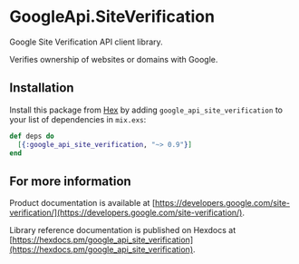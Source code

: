 # GoogleApi.SiteVerification

Google Site Verification API client library.

Verifies ownership of websites or domains with Google.

## Installation

Install this package from [Hex](https://hex.pm) by adding
`google_api_site_verification` to your list of dependencies in `mix.exs`:

```elixir
def deps do
  [{:google_api_site_verification, "~> 0.9"}]
end
```

## For more information

Product documentation is available at [https://developers.google.com/site-verification/](https://developers.google.com/site-verification/).

Library reference documentation is published on Hexdocs at
[https://hexdocs.pm/google_api_site_verification](https://hexdocs.pm/google_api_site_verification).

